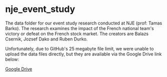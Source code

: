 # nje_event_study
The data folder for our event study research conducted at NJE (prof: Tamas Barko). The research examines the impact of the French national team's victory or defeat on the French stock market. The creators are Balazs Csernik, Jozsef Dako and Ruben Durko. 

Unfortunately, due to GitHub's 25 megabyte file limit, we were unable to upload the data files directly, but they are available via the Google Drive link below:

[Google Drive](https://drive.google.com/drive/folders/1-X8bQXVO46cVUOcD52dKfnDaxKk8PIay?usp=drive_link)
